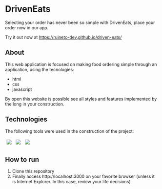 # DrivenEats

Selecting your order has never been so simple with DrivenEats, place your order now in our app.

<!-- <img src="/assets/my-wallet-usage.gif" /> -->

Try it out now at https://ruineto-dev.github.io/driven-eats/

## About

This web application is focused on making food ordering simple through an application, using the tecnologies:

- html
- css
- javascript

By open this website is possible see all styles and features implemented by the long in your construction.

## Technologies
The following tools were used in the construction of the project:<br>
<p>
  <img style='margin: 5px;' src='https://img.shields.io/badge/HTML5-E34F26?style=for-the-badge&logo=html5&logoColor=white'>
  <img style='margin: 5px;' src='https://img.shields.io/badge/CSS3-1572B6?style=for-the-badge&logo=css3&logoColor=white'>
  <img style='margin: 5px;' src='https://img.shields.io/badge/JavaScript-323330?style=for-the-badge&logo=javascript&logoColor=F7DF1E'>
</p>

## How to run

1. Clone this repository
2. Finally access http://localhost:3000 on your favorite browser (unless it is Internet Explorer. In this case, review your life decisions)